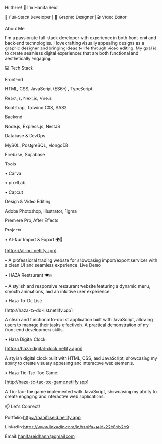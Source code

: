 Hi there! 👋 I'm Hanifa Seid

🚀 Full-Stack Developer | 🎨 Graphic Designer | 🎬 Video Editor

About Me

I'm a passionate full-stack developer with experience in both front-end and back-end technologies. I love crafting visually appealing designs as a graphic designer and bringing ideas to life through video editing. My goal is to create seamless digital experiences that are both functional and aesthetically engaging.

💻 Tech Stack

Frontend

HTML, CSS, JavaScript (ES6+) , TypeScript

React.js, Next.js, Vue.js

Bootstrap, Tailwind CSS, SASS

Backend

Node.js, Express.js, NestJS

Database & DevOps

MySQL, PostgreSQL, MongoDB

Firebase, Supabase

Tools

• Canva

• pixelLab

• Capcut

Design & Video Editing

Adobe Photoshop, Illustrator, Figma

Premiere Pro, After Effects

Projects

• Al-Nur Import & Export 🌍🚢

[https://al-nur.netlify.app]

– A professional trading website for showcasing import/export services with a clean UI and seamless experience. Live Demo

• HAZA Restaurant 🍽️🔥

– A stylish and responsive restaurant website featuring a dynamic menu, smooth animations, and an intuitive user experience.

• Haza To-Do List:

[http://haza-to-do-list.netlify.app]

A clean and functional to-do list application built with JavaScript, allowing users to manage their tasks effectively. A practical demonstration of my front-end development skills.

• Haza Digital Clock:

[https://haza-digital-clock.netlify.app/]

A stylish digital clock built with HTML, CSS, and JavaScript, showcasing my ability to create visually appealing and interactive web elements.

• Haza Tic-Tac-Toe Game:

[http://haza-tic-tac-toe-game.netlify.app]

A Tic-Tac-Toe game implemented with JavaScript, showcasing my ability to create engaging and interactive web applications.

📫 Let's Connect!

Portfolio:https://hanifaseid.netlify.app

LinkedIn:https://www.linkedin.com/in/hanifa-seid-22b6bb2b9

Email: hanifaseidhanni@gmail.com
